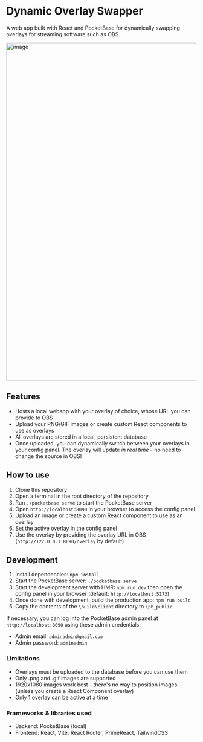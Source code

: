 # Dynamic Overlay Swapper

A web app built with React and PocketBase for dynamically swapping overlays for streaming software such as OBS.

<img width="1919" height="895" alt="image" src="https://github.com/user-attachments/assets/3a429770-cea2-4844-8326-b8f5592c7a6a" />


## Features

- Hosts a local webapp with your overlay of choice, whose URL you can provide to OBS
- Upload your PNG/GIF images or create custom React components to use as overlays
- All overlays are stored in a local, persistent database
- Once uploaded, you can dynamically switch between your overlays in your config panel. The overlay will update _in real time_ - no need to change the source in OBS!

## How to use

1. Clone this repository
2. Open a terminal in the root directory of the repository
3. Run `./pocketbase serve` to start the PocketBase server
4. Open `http://localhost:8090` in your browser to access the config panel
5. Upload an image or create a custom React component to use as an overlay
6. Set the active overlay in the config panel
7. Use the overlay by providing the overlay URL in OBS (`http://127.0.0.1:8090/overlay` by default)

## Development

1. Install dependencies: `npm install`
2. Start the PocketBase server: `./pocketbase serve`
3. Start the development server with HMR: `npm run dev` then open the config panel in your browser (default: `http://localhost:5173`)
4. Once done with development, build the production app: `npm run build`
5. Copy the contents of the `\build\client` directory to `\pb_public`

If necessary, you can log into the PocketBase admin panel at `http://localhost:8090` using these admin credentials:
- Admin email: `adminadmin@gmail.com`
- Admin password: `adminadmin`

### Limitations

- Overlays must be uploaded to the database before you can use them
- Only .png and .gif images are supported
- 1920x1080 images work best - there's no way to position images (unless you create a React Component overlay)
- Only 1 overlay can be active at a time

### Frameworks & libraries used

- Backend: PocketBase (local)
- Frontend: React, Vite, React Router, PrimeReact, TailwindCSS
